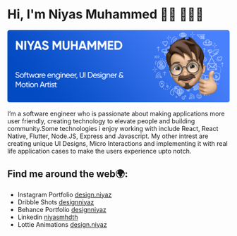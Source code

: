 # Hi, I'm Niyas Muhammed 👋🏽 🧑🏽‍💻

<img src="https://raw.githubusercontent.com/niyasmhdth/niyasmhdth/master/Github-Header.png" alt="Banner that says Niyas Muhammed">

I’m a software engineer who is passionate about making applications more user friendly, creating technology to elevate people and building community.Some technologies i enjoy working with include React, React Native, Flutter, Node.JS, Express and Javascript. My other intrest are creating unique UI Designs, Micro Interactions and implementing it with real life application cases to make the users experience upto notch.

## Find me around the web🌍:

- Instagram Portfolio <a href="https://instagram.com/design.niyaz">design.niyaz</a> 
- Dribble Shots <a href="https://dribbble.com/designiyaz">designniyaz</a>  
- Behance Portfolio <a href="https://www.behance.net/designniyaz">designniyaz</a>   
- Linkedin <a href="https://www.linkedin.com/in/niyas-muhammed-69b24b12a/">niyasmhdth</a>
- Lottie Animations <a href="https://lottiefiles.com/design.niyaz">design.niyaz</a>
